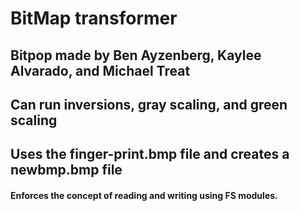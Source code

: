 # BitMap transformer
## Bitpop made by Ben Ayzenberg, Kaylee Alvarado, and Michael Treat
## Can run inversions, gray scaling, and green scaling
## Uses the finger-print.bmp file and creates a newbmp.bmp file

#### Enforces the concept of reading and writing using FS modules.
